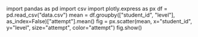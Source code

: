 import pandas as pd
import csv
import plotly.express as px
df = pd.read_csv("data.csv")
mean = df.groupby(["student_id", "level"], as_index=False)["attempt"].mean()
fig = px.scatter(mean, x="student_id", y="level", size="attempt", color="attempt")
fig.show() 
